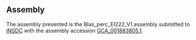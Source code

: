 

Assembly
--------

The assembly presented is the Blas\_perc\_EI222\_V1 assembly submitted
to [INSDC](http://www.insdc.org) with the assembly accession
[GCA\_001883805.1](http://www.ebi.ac.uk/ena/data/view/GCA_001883805.1).
